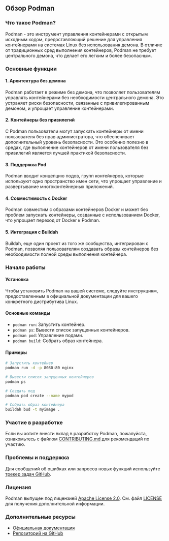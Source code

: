 ## Обзор Podman

### Что такое Podman?

Podman - это инструмент управления контейнерами с открытым исходным кодом, предоставляющий решение для управления контейнерами на системах Linux без использования демона. В отличие от традиционных сред выполнения контейнеров, Podman не требует центрального демона, что делает его легким и более безопасным.

### Основные функции

#### 1. Архитектура без демона

Podman работает в режиме без демона, что позволяет пользователям управлять контейнерами без необходимости центрального демона. Это устраняет риски безопасности, связанные с привилегированным демоном, и упрощает управление контейнерами.

#### 2. Контейнеры без привилегий

С Podman пользователи могут запускать контейнеры от имени пользователя без прав администратора, что обеспечивает дополнительный уровень безопасности. Это особенно полезно в средах, где выполнение контейнеров от имени пользователя без привилегий является лучшей практикой безопасности.

#### 3. Поддержка Pod

Podman вводит концепцию подов, групп контейнеров, которые используют одно пространство имен сети, что упрощает управление и развертывание многоконтейнерных приложений.

#### 4. Совместимость с Docker

Podman совместим с образами контейнеров Docker и может без проблем запускать контейнеры, созданные с использованием Docker, что упрощает переход от Docker к Podman.

#### 5. Интеграция с Buildah

Buildah, еще один проект из того же сообщества, интегрирован с Podman, позволяя пользователям создавать образы контейнеров без необходимости полной среды выполнения контейнера.

### Начало работы

#### Установка

Чтобы установить Podman на вашей системе, следуйте инструкциям, предоставленным в официальной документации для вашего конкретного дистрибутива Linux.

#### Основные команды

- `podman run`: Запустить контейнер.
- `podman ps`: Вывести список запущенных контейнеров.
- `podman pod`: Управление подами.
- `podman build`: Собрать образ контейнера.

#### Примеры

```bash
# Запустить контейнер
podman run -d -p 8080:80 nginx

# Вывести список запущенных контейнеров
podman ps

# Создать под
podman pod create --name mypod

# Собрать образ контейнера
buildah bud -t myimage .
```

### Участие в разработке

Если вы хотите внести вклад в разработку Podman, пожалуйста, ознакомьтесь с файлом [CONTRIBUTING.md](CONTRIBUTING.md) для рекомендаций по участию.

### Проблемы и поддержка

Для сообщений об ошибках или запросов новых функций используйте [трекер задач GitHub](https://github.com/containers/podman/issues).

### Лицензия

Podman выпущен под лицензией [Apache License 2.0](LICENSE). См. файл [LICENSE](LICENSE) для получения дополнительной информации.

### Дополнительные ресурсы

- [Официальная документация](https://podman.io/)
- [Репозиторий на GitHub](https://github.com/containers/podman)

